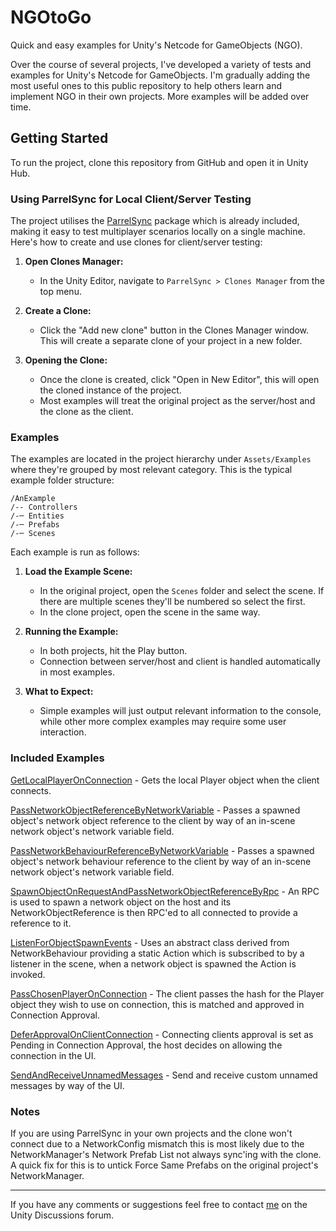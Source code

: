 # NGOtoGo

Quick and easy examples for Unity's Netcode for GameObjects (NGO).

Over the course of several projects, I've developed a variety of tests and examples for Unity's Netcode for GameObjects. I'm gradually adding the most useful ones to this public repository to help others learn and implement NGO in their own projects. More examples will be added over time.

## Getting Started

To run the project, clone this repository from GitHub and open it in Unity Hub.

### Using ParrelSync for Local Client/Server Testing

The project utilises the [ParrelSync](https://github.com/VeriorPies/ParrelSync) package which is already included, making it easy to test multiplayer scenarios locally on a single machine. Here's how to create and use clones for client/server testing:

1. **Open Clones Manager:**
   - In the Unity Editor, navigate to `ParrelSync > Clones Manager` from the top menu.

2. **Create a Clone:**
   - Click the "Add new clone" button in the Clones Manager window. This will create a separate clone of your project in a new folder.

3. **Opening the Clone:**
   - Once the clone is created, click "Open in New Editor", this will open the cloned instance of the project.
   - Most examples will treat the original project as the server/host and the clone as the client.

###  Examples

The examples are located in the project hierarchy under `Assets/Examples` where they're grouped by most relevant category. This is the typical example folder structure:

```
/AnExample
/-- Controllers
/-─ Entities
/-─ Prefabs
/-─ Scenes
```
Each example is run as follows:

1. **Load the Example Scene:**
   - In the original project, open the `Scenes` folder and select the scene. If there are multiple scenes they'll be numbered so select the first.
   - In the clone project, open the scene in the same way.

2. **Running the Example:**
   - In both projects, hit the Play button.
   - Connection between server/host and client is handled automatically in most examples.

3. **What to Expect:**
   - Simple examples will just output relevant information to the console, while other more complex examples may require some user interaction.

###  Included Examples

[GetLocalPlayerOnConnection](https://github.com/ezoray/NGOtoGo/tree/main/Assets/Examples/LocalPlayer/GetLocalPlayerOnConnection) - Gets the local Player object when the client connects.

[PassNetworkObjectReferenceByNetworkVariable](https://github.com/ezoray/NGOtoGo/tree/main/Assets/Examples/Spawning/PassNetworkObjectReferenceByNetworkVariable) - Passes a spawned object's network object reference to the client by way of an in-scene network object's network variable field.

[PassNetworkBehaviourReferenceByNetworkVariable](https://github.com/ezoray/NGOtoGo/tree/main/Assets/Examples/Spawning/PassNetworkBehaviourReferenceByNetworkVariable) - Passes a spawned object's network behaviour reference to the client by way of an in-scene network object's network variable field.

[SpawnObjectOnRequestAndPassNetworkObjectReferenceByRpc](https://github.com/ezoray/NGOtoGo/tree/main/Assets/Examples/Spawning/SpawnObjectOnRequestAndPassNetworkObjectReferenceByRpc) - An RPC is used to spawn a network object on the host and its NetworkObjectReference is then RPC'ed to all connected to provide a reference to it.

[ListenForObjectSpawnEvents](https://github.com/ezoray/NGOtoGo/tree/main/Assets/Examples/Spawning/ListenForObjectSpawnEvents) - Uses an abstract class derived from NetworkBehaviour providing a static Action which is subscribed to by a listener in the scene, when a network object is spawned the Action is invoked.

[PassChosenPlayerOnConnection](https://github.com/ezoray/NGOtoGo/tree/main/Assets/Examples/Connection/PassChosenPlayerOnConnection) - The client passes the hash for the Player object they wish to use on connection, this is matched and approved in Connection Approval.

[DeferApprovalOnClientConnection](https://github.com/ezoray/NGOtoGo/tree/main/Assets/Examples/Connection/DeferApprovalOnClientConnection) - Connecting clients approval is set as Pending in Connection Approval, the host decides on allowing the connection in the UI.

[SendAndReceiveUnnamedMessages](https://github.com/ezoray/NGOtoGo/tree/main/Assets/Examples/Messaging/SendAndReceiveUnnamedMessages) - Send and receive custom unnamed messages by way of the UI.

###  Notes

If you are using ParrelSync in your own projects and the clone won't connect due to a NetworkConfig mismatch this is most likely due to the NetworkManager's Network Prefab List not always sync'ing with the clone. A quick fix for this is to untick Force Same Prefabs on the original project's NetworkManager.

---

If you have any comments or suggestions feel free to contact [me](https://discussions.unity.com/u/cerestorm/) on the Unity Discussions forum.
